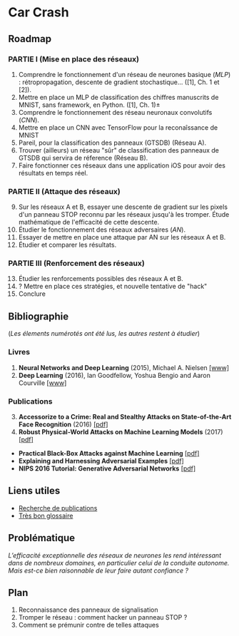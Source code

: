 # Car Crash


## Roadmap

### PARTIE I (Mise en place des réseaux)
1. Comprendre le fonctionnement d'un réseau de neurones basique (*MLP*) : rétropropagation, descente de gradient stochastique... ([1], Ch. 1 et [2]).
2. Mettre en place un MLP de classification des chiffres manuscrits de MNIST, sans framework, en Python. ([1], Ch. 1)±
3. Comprendre le fonctionnement des réseau neuronaux convolutifs (*CNN*).
4. Mettre en place un CNN avec TensorFlow pour la reconaîssance de MNIST
5. Pareil, pour la classification des panneaux (GTSDB) (Réseau A).
7. Trouver (ailleurs) un réseau "sûr" de classification des panneaux de GTSDB qui servira de réference (Réseau B).
8. Faire fonctionner ces réseaux dans une application iOS pour avoir des résultats en temps réel.

### PARTIE II (Attaque des réseaux)
9. Sur les réseaux A et B, essayer une descente de gradient sur les pixels d'un panneau STOP reconnu par les réseaux jusqu'à les tromper. Étude mathématique de l'efficacité de cette descente.
10. Étudier le fonctionnement des réseaux adversaires (*AN*).
11. Essayer de mettre en place une attaque par AN sur les réseaux A et B.
13. Étudier et comparer les résultats.

### PARTIE III (Renforcement des réseaux)
13. Étudier les renforcements possibles des réseaux A et B.
14. ? Mettre en place ces stratégies, et nouvelle tentative de "hack"
15. Conclure


## Bibliographie

(*Les élements numérotés ont été lus, les autres restent à étudier*)

### Livres

1. **Neural Networks and Deep Learning** (2015), Michael A. Nielsen [[www]](http://neuralnetworksanddeeplearning.com)
2. **Deep Learning** (2016), Ian Goodfellow, Yoshua Bengio and Aaron Courville [[www]](http://www.deeplearningbook.org)

### Publications

3. **Accessorize to a Crime: Real and Stealthy Attacks on State-of-the-Art Face Recognition** (2016) [[pdf]](https://www.cs.cmu.edu/~sbhagava/papers/face-rec-ccs16.pdf)
4. **Robust Physical-World Attacks on Machine Learning Models** (2017) [[pdf]](https://arxiv.org/pdf/1707.08945.pdf)
- **Practical Black-Box Attacks against Machine Learning** [[pdf]](https://arxiv.org/pdf/1602.02697v4.pdf)
- **Explaining and Harnessing Adversarial Examples** [[pdf]](https://arxiv.org/pdf/1412.6572.pdf)
- **NIPS 2016 Tutorial: Generative Adversarial Networks** [[pdf]](https://arxiv.org/pdf/1701.00160v4.pdf)


## Liens utiles

- [Recherche de publications](http://www.arxiv-sanity.com)
- [Très bon glossaire](http://www.wildml.com/deep-learning-glossary/)


## Problématique

*L’efficacité exceptionnelle des réseaux de neurones les rend intéressant dans de nombreux domaines, en particulier celui de la conduite autonome. Mais est-ce bien raisonnable de leur faire autant confiance ?*


## Plan

1. Reconnaissance des panneaux de signalisation
2. Tromper le réseau : comment hacker un panneau STOP ?
3. Comment se prémunir contre de telles attaques
